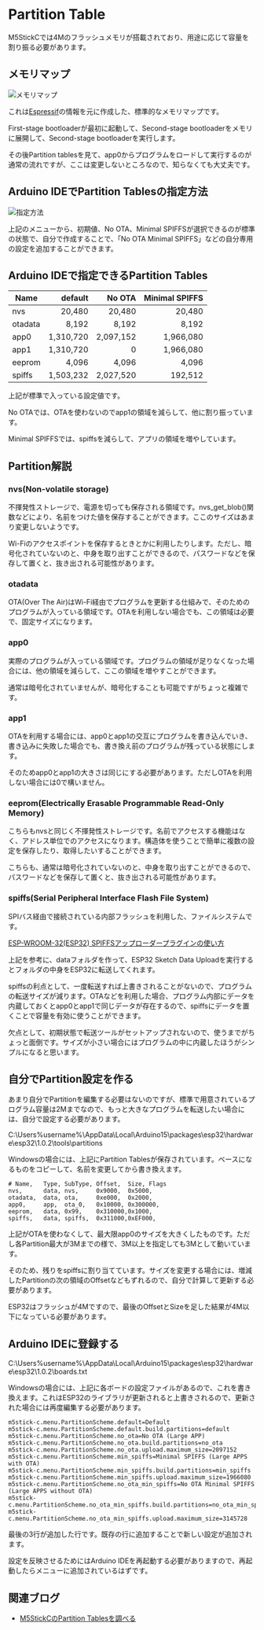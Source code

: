 # Partition Table

M5StickCでは4Mのフラッシュメモリが搭載されており、用途に応じて容量を割り振る必要があります。

## メモリマップ

![メモリマップ](images/memmap.png)

これは[Espressif](https://docs.espressif.com/projects/esp-idf/en/latest/api-guides/general-notes.html#application-memory-layout)の情報を元に作成した、標準的なメモリマップです。

First-stage bootloaderが最初に起動して、Second-stage bootloaderをメモリに展開して、Second-stage bootloaderを実行します。

その後Partition tablesを見て、app0からプログラムをロードして実行するのが通常の流れですが、ここは変更しないところなので、知らなくても大丈夫です。

## Arduino IDEでPartition Tablesの指定方法

![指定方法](images/select.png)

上記のメニューから、初期値、No OTA、Minimal SPIFFSが選択できるのが標準の状態で、自分で作成することで、「No OTA Minimal SPIFFS」などの自分専用の設定を追加することができます。

## Arduino IDEで指定できるPartition Tables
| Name    | default   | No OTA    | Minimal SPIFFS |
|---------|----------:|----------:|---------------:|
| nvs     |    20,480 |    20,480 |         20,480 |
| otadata |     8,192 |     8,192 |          8,192 |
| app0    | 1,310,720 | 2,097,152 |      1,966,080 |
| app1    | 1,310,720 |         0 |      1,966,080 |
| eeprom  |     4,096 |     4,096 |          4,096 |
| spiffs  | 1,503,232 | 2,027,520 |        192,512 |

上記が標準で入っている設定値です。

No OTAでは、OTAを使わないのでapp1の領域を減らして、他に割り振っています。

Minimal SPIFFSでは、spiffsを減らして、アプリの領域を増やしています。

## Partition解説

### nvs(Non-volatile storage)

不揮発性ストレージで、電源を切っても保存される領域です。nvs_get_blob()関数などにより、名前をつけた値を保存することができます。ここのサイズはあまり変更しないようです。

Wi-Fiのアクセスポイントを保存するときとかに利用したりします。ただし、暗号化されていないのと、中身を取り出すことができるので、パスワードなどを保存して置くと、抜き出される可能性があります。

### otadata

OTA(Over The Air)はWi-Fi経由でプログラムを更新する仕組みで、そのためのプログラムが入っている領域です。OTAを利用しない場合でも、この領域は必要で、固定サイズになります。

### app0

実際のプログラムが入っている領域です。プログラムの領域が足りなくなった場合には、他の領域を減らして、ここの領域を増やすことができます。

通常は暗号化されていませんが、暗号化することも可能ですがちょっと複雑です。

### app1

OTAを利用する場合には、app0とapp1の交互にプログラムを書き込んでいき、書き込みに失敗した場合でも、書き換え前のプログラムが残っている状態にします。

そのためapp0とapp1の大きさは同じにする必要があります。ただしOTAを利用しない場合には0で構いません。

### eeprom(Electrically Erasable Programmable Read-Only Memory)

こちらもnvsと同じく不揮発性ストレージです。名前でアクセスする機能はなく、アドレス単位でのアクセスになります。構造体を使うことで簡単に複数の設定を保存したり、取得したいすることができます。

こちらも、通常は暗号化されていないのと、中身を取り出すことができるので、パスワードなどを保存して置くと、抜き出される可能性があります。

### spiffs(Serial Peripheral Interface Flash File System)

SPIバス経由で接続されている内部フラッシュを利用した、ファイルシステムです。

[ESP-WROOM-32(ESP32) SPIFFSアップローダープラグインの使い方](https://www.mgo-tec.com/blog-entry-spiffs-uploader-plugin-arduino-esp32.html)

上記を参考に、dataフォルダを作って、ESP32 Sketch Data Uploadを実行するとフォルダの中身をESP32に転送してくれます。

spiffsの利点として、一度転送すれば上書きされることがないので、プログラムの転送サイズが減ります。OTAなどを利用した場合、プログラム内部にデータを内蔵しておくとapp0とapp1で同じデータが存在するので、spiffsにデータを置くことで容量を有効に使うことができます。

欠点として、初期状態で転送ツールがセットアップされないので、使うまでがちょっと面倒です。サイズが小さい場合にはプログラムの中に内蔵したほうがシンプルになると思います。

## 自分でPartition設定を作る

あまり自分でPartitionを編集する必要はないのですが、標準で用意されているプログラム容量は2Mまでなので、もっと大きなプログラムを転送したい場合には、自分で設定する必要があります。

C:\Users\%username%\AppData\Local\Arduino15\packages\esp32\hardware\esp32\1.0.2\tools\partitions

Windowsの場合には、上記にPartition Tablesが保存されています。ベースになるものをコピーして、名前を変更してから書き換えます。

```
# Name,   Type, SubType, Offset,  Size, Flags
nvs,      data, nvs,     0x9000,  0x5000,
otadata,  data, ota,     0xe000,  0x2000,
app0,     app,  ota_0,   0x10000, 0x300000,
eeprom,   data, 0x99,    0x310000,0x1000,
spiffs,   data, spiffs,  0x311000,0xEF000,
```

上記がOTAを使わなくして、最大限app0のサイズを大きくしたものです。ただし各Partition最大が3Mまでの様で、3M以上を指定しても3Mとして動いています。

そのため、残りをspiffsに割り当てています。サイズを変更する場合には、増減したPartitionの次の領域のOffsetなどもずれるので、自分で計算して更新する必要があります。

ESP32はフラッシュが4Mですので、最後のOffsetとSizeを足した結果が4M以下になっている必要があります。

## Arduino IDEに登録する

C:\Users\%username%\AppData\Local\Arduino15\packages\esp32\hardware\esp32\1.0.2\boards.txt

Windowsの場合には、上記に各ボードの設定ファイルがあるので、これを書き換えます。これはESP32のライブラリが更新されると上書きされるので、更新された場合には再度編集する必要があります。

```
m5stick-c.menu.PartitionScheme.default=Default
m5stick-c.menu.PartitionScheme.default.build.partitions=default
m5stick-c.menu.PartitionScheme.no_ota=No OTA (Large APP)
m5stick-c.menu.PartitionScheme.no_ota.build.partitions=no_ota
m5stick-c.menu.PartitionScheme.no_ota.upload.maximum_size=2097152
m5stick-c.menu.PartitionScheme.min_spiffs=Minimal SPIFFS (Large APPS with OTA)
m5stick-c.menu.PartitionScheme.min_spiffs.build.partitions=min_spiffs
m5stick-c.menu.PartitionScheme.min_spiffs.upload.maximum_size=1966080
m5stick-c.menu.PartitionScheme.no_ota_min_spiffs=No OTA Minimal SPIFFS (Large APPS without OTA)
m5stick-c.menu.PartitionScheme.no_ota_min_spiffs.build.partitions=no_ota_min_spiffs
m5stick-c.menu.PartitionScheme.no_ota_min_spiffs.upload.maximum_size=3145728
```

最後の3行が追加した行です。既存の行に追加することで新しい設定が追加されます。

設定を反映させるためにはArduino IDEを再起動する必要がありますので、再起動したらメニューに追加されているはずです。


## 関連ブログ
- [M5StickCのPartition Tablesを調べる](https://lang-ship.com/blog/?p=625)

